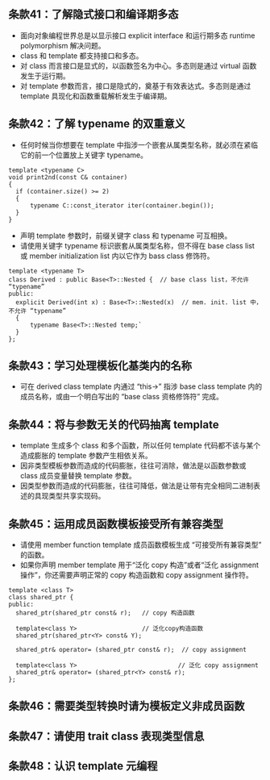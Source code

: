 ## 条款41：了解隐式接口和编译期多态

* 面向对象编程世界总是以显示接口 explicit interface 和运行期多态 runtime polymorphism 解决问题。
* class 和 template 都支持接口和多态。
* 对 class 而言接口是显式的，以函数签名为中心。多态则是通过 virtual 函数发生于运行期。
* 对 template 参数而言，接口是隐式的，奠基于有效表达式。多态则是通过 template 具现化和函数重载解析发生于编译期。

## 条款42：了解 typename 的双重意义

* 任何时候当你想要在 template 中指涉一个嵌套从属类型名称，就必须在紧临它的前一个位置放上关键字 typename。

```
template <typename C>
void print2nd(const C& container)
{
  if (container.size() >= 2)
  {
      typename C::const_iterator iter(container.begin());
  }
}
```

* 声明 template 参数时，前缀关键字 class 和 typename 可互相换。
* 请使用关键字 typename 标识嵌套从属类型名称，但不得在 base class list 或 member initialization list 内以它作为 bass class 修饰符。

```
template <typename T>
class Derived : public Base<T>::Nested {  // base class list，不允许 “typename”
public:
  explicit Derived(int x) : Base<T>::Nested(x)  // mem. init. list 中，不允许 “typename”
  {
      typename Base<T>::Nested temp;` 
  }
};
```

## 条款43：学习处理模板化基类内的名称

* 可在 derived class template 内通过 “this->” 指涉 base class template 内的成员名称，或由一个明白写出的 “base class 资格修饰符” 完成。

## 条款44：将与参数无关的代码抽离 template

* template 生成多个 class 和多个函数，所以任何 template 代码都不该与某个造成膨胀的 template 参数产生相依关系。
* 因非类型模板参数而造成的代码膨胀，往往可消除，做法是以函数参数或 class 成员变量替换 template 参数。
* 因类型参数而造成的代码膨胀，往往可降低，做法是让带有完全相同二进制表述的具现类型共享实现码。

## 条款45：运用成员函数模板接受所有兼容类型

* 请使用 member function template 成员函数模板生成 “可接受所有兼容类型” 的函数。
* 如果你声明 member template 用于“泛化 copy 构造”或者“泛化 assignment 操作”，你还需要声明正常的 copy 构造函数和 copy assignment 操作符。

```
template <class T>
class shared_ptr {
public:
  shared_ptr(shared_ptr const& r);   // copy 构造函数
  
  template<class Y>                  // 泛化copy构造函数
  shared_ptr(shared_ptr<Y> const& Y);
  
  shared_ptr& operator= (shared_ptr const& r);  // copy assignment
  
  template<class Y>                            // 泛化 copy assignment
  shared_ptr& operator= (shared_ptr<Y> const& r);
};
```

## 条款46：需要类型转换时请为模板定义非成员函数

## 条款47：请使用 trait class 表现类型信息

## 条款48：认识 template 元编程
